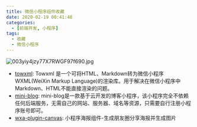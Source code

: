 ```yaml
---
title: 微信小程序组件收藏
date: 2020-02-19 00:41:48
categories:
  - [前端开发, 小程序]
tags:
  - 收藏
  - 微信小程序
---
```


![003yiy4jzy77X7RWGF97f690.jpg](https://i.loli.net/2020/02/19/jtOuDvA5ihVlebc.jpg)

<!--more-->

- [towxml](https://github.com/sbfkcel/towxml): Towxml 是一个可将HTML、Markdown转为微信小程序WXML(WeiXin Markup Language)的渲染库。用于解决在微信小程序中Markdown、HTML不能直接渲染的问题。
- [mini-blog](https://github.com/CavinCao/mini-blog): mini-blog是一款基于云开发的博客小程序，该小程序完全不依赖任何后端服务，无需自己的网站、服务器、域名等资源，只需要自行注册小程序账号即可。
- [wxa-plugin-canvas](https://github.com/jasondu/wxa-plugin-canvas): 小程序海报组件-生成朋友圈分享海报并生成图片
